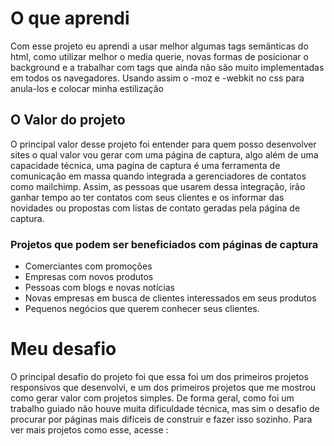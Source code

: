 # O que aprendi
Com esse projeto eu aprendi a usar melhor algumas tags semânticas do html, como utilizar melhor o media querie, novas formas de posicionar o background e a trabalhar com tags que ainda não são muito implementadas em todos os navegadores. Usando assim o -moz e -webkit no css para anula-los e colocar minha estilização
## O Valor do projeto
O principal valor desse projeto foi entender para quem posso desenvolver sites o qual valor vou gerar com uma página de captura, algo além de uma capacidade técnica, uma pagina de captura é uma ferramenta de comunicação em massa quando integrada a gerenciadores de contatos como mailchimp.
Assim, as pessoas que usarem dessa integração, irão ganhar tempo ao ter contatos com seus clientes e os informar das novidades ou propostas com listas de contato geradas pela página de captura.

### Projetos que podem ser beneficiados com páginas de captura
* Comerciantes com promoções
* Empresas com novos produtos
* Pessoas com blogs e novas notícias
* Novas empresas em busca de clientes interessados em seus produtos
* Pequenos negócios que querem conhecer seus clientes.

# Meu desafio
O principal desafio do projeto foi que essa foi um dos primeiros projetos responsivos que desenvolvi, e um dos primeiros projetos que me mostrou como gerar valor com projetos simples.
De forma geral, como foi um trabalho guiado não houve muita dificuldade técnica, mas sim o desafio de procurar por páginas mais difíceis de construir e fazer isso sozinho.
Para ver mais projetos como esse, acesse : 
